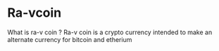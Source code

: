 # Ra-vcoin
What is ra-v coin ?
Ra-v coin is a crypto currency intended to make an alternate currency for bitcoin and etherium
